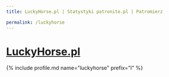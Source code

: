 ```yaml
---
title: LuckyHorse.pl | Statystyki patronite.pl | Patromierz

permalink: /luckyhorse
---
```


# [LuckyHorse.pl](https://patronite.pl/luckyhorse)

{% include profile.md name="luckyhorse" prefix="l" %}
